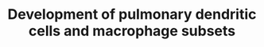 ---
annotations:
- id: CL:0000451
  parent: native cell
  type: Cell Type Ontology
  value: dendritic cell
- id: CL:1001610
  parent: animal cell
  type: Cell Type Ontology
  value: bone marrow hematopoietic cell
- id: CL:0002009
  parent: animal cell
  type: Cell Type Ontology
  value: macrophage dendritic cell progenitor
authors:
- Khanspers
description: Development of pulmonary DC and macrophage subsets. This model of pulmonary
  DC and macrophage subset differentiation in mice summarizes recent findings suggesting
  early lineage commitment of cDCs in the BM and differentiation of monocytes into
  different population with DC, macrophage, or suppressive functions. All DC subsets
  present in the lung originate from hematopoietic progenitors (HSC) that differentiate
  into a common myeloid progenitor (CMP). Such CMPs further differentiate to a common
  DC progenitors (CDPs) or macrophage DC progenitors (MDPs). MDPs give rise to a common
  monocyte precursor (cMoP). In a CSF-1-dependent mechanism, Ly6Chi monocytes develop,
  which can further differentiate into Ly6Clo monocytes. Such Ly6Clo monocytes may
  also derive directly from cMoPs. Both monocyte populations can enter the lung and
  become monocyte-derived DCs, macrophages, or suppressor cells (25, 62). CDPs also
  serve as precursors for pDCs and pre-cDCs. Recent studies suggest that the two cDC
  populations deriving from the pre-cDC progenitor, i.e., CD103+ cDCs and CD11b+ cDCs,
  arise already in the bone marrow as pre-cDC1/cDC2 subtypes. One study suggested
  that pulmonary monocytes may differentiate into pulmonary CD103+ and CD11b+ DC;
  however, it is unclear whether such cells are phenotypically and functionally identical
  to CD103+ and CD11b+ cDCs. Activation of defined transcription factors (in blue)
  at distinct time points is critical for lineage commitment of the different DC precursors.
  During the early developmental stages, important transcription factors include STAT3,
  IRF8, and PU.1. At later stages, E2-2 is decisive for pDC commitment of CDPs. BATF3
  and IRF8 are associated with the CD103+ cDC and IRF4 with the CD11b+ differentiation.
  In addition to the transcription factors, several growth factors (in green) play
  key functions in the development of pre-cDCs and the different DC subsets, in particular
  Flt3L, CSF-1 (M-CSF), and CSF-2 (GM-CSF). The lung contains two major macrophage
  populations, i.e., alveolar and interstitial macrophages (AMs and IMs, respectively).
  It is now well appreciated that AMs derive from yolk sac and fetal liver progenitors
  that colonize the embryonic lung and are maintained by self-renewal at steady state.
  The origin of IMs remains elusive. Some data suggest that they represent monocyte-derived
  macrophages.  Proteins on this pathway have targeted assays available via the [https://assays.cancer.gov/available_assays?wp_id=WP3892
  CPTAC Assay Portal]
last-edited: 2021-10-27
ndex: 47b20218-8b68-11eb-9e72-0ac135e8bacf
organisms:
- Homo sapiens
redirect_from:
- /index.php/Pathway:WP3892
- /instance/WP3892
- /instance/WP3892_r120069
revision: r120069
schema-jsonld:
- '@context': https://schema.org/
  '@id': https://wikipathways.github.io/pathways/WP3892.html
  '@type': Dataset
  creator:
    '@type': Organization
    name: WikiPathways
  description: Development of pulmonary DC and macrophage subsets. This model of pulmonary
    DC and macrophage subset differentiation in mice summarizes recent findings suggesting
    early lineage commitment of cDCs in the BM and differentiation of monocytes into
    different population with DC, macrophage, or suppressive functions. All DC subsets
    present in the lung originate from hematopoietic progenitors (HSC) that differentiate
    into a common myeloid progenitor (CMP). Such CMPs further differentiate to a common
    DC progenitors (CDPs) or macrophage DC progenitors (MDPs). MDPs give rise to a
    common monocyte precursor (cMoP). In a CSF-1-dependent mechanism, Ly6Chi monocytes
    develop, which can further differentiate into Ly6Clo monocytes. Such Ly6Clo monocytes
    may also derive directly from cMoPs. Both monocyte populations can enter the lung
    and become monocyte-derived DCs, macrophages, or suppressor cells (25, 62). CDPs
    also serve as precursors for pDCs and pre-cDCs. Recent studies suggest that the
    two cDC populations deriving from the pre-cDC progenitor, i.e., CD103+ cDCs and
    CD11b+ cDCs, arise already in the bone marrow as pre-cDC1/cDC2 subtypes. One study
    suggested that pulmonary monocytes may differentiate into pulmonary CD103+ and
    CD11b+ DC; however, it is unclear whether such cells are phenotypically and functionally
    identical to CD103+ and CD11b+ cDCs. Activation of defined transcription factors
    (in blue) at distinct time points is critical for lineage commitment of the different
    DC precursors. During the early developmental stages, important transcription
    factors include STAT3, IRF8, and PU.1. At later stages, E2-2 is decisive for pDC
    commitment of CDPs. BATF3 and IRF8 are associated with the CD103+ cDC and IRF4
    with the CD11b+ differentiation. In addition to the transcription factors, several
    growth factors (in green) play key functions in the development of pre-cDCs and
    the different DC subsets, in particular Flt3L, CSF-1 (M-CSF), and CSF-2 (GM-CSF).
    The lung contains two major macrophage populations, i.e., alveolar and interstitial
    macrophages (AMs and IMs, respectively). It is now well appreciated that AMs derive
    from yolk sac and fetal liver progenitors that colonize the embryonic lung and
    are maintained by self-renewal at steady state. The origin of IMs remains elusive.
    Some data suggest that they represent monocyte-derived macrophages.  Proteins
    on this pathway have targeted assays available via the [https://assays.cancer.gov/available_assays?wp_id=WP3892
    CPTAC Assay Portal]
  keywords:
  - BATF3
  - CSF1
  - CSF2
  - E2-2
  - FLT3L
  - ID2
  - IRF4
  - IRF8
  - Ikaros
  - PU.1
  - RUNX2
  - STAT3
  - TPO
  license: CC0
  name: Development of pulmonary dendritic cells and macrophage subsets
seo: CreativeWork
title: Development of pulmonary dendritic cells and macrophage subsets
wpid: WP3892
---